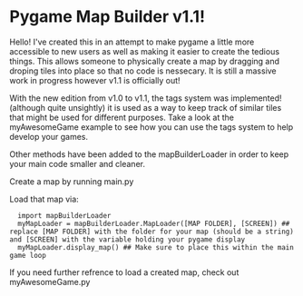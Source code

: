 # Pygame Map Builder v1.1!

Hello! I've created this in an attempt to make pygame a little more accessible to new users as well as making it easier to create the tedious things. This allows someone
to physically create a map by dragging and droping tiles into place so that no code is nessecary. It is still a massive work in progress however v1.1 is officially out!

With the new edition from v1.0 to v1.1, the tags system was implemented! (although quite unsightly) it is used as a way to keep track of similar tiles that might be used for different purposes. Take a look at the myAwesomeGame example to see how you can use the tags system to help develop your games.

Other methods have been added to the mapBuilderLoader in order to keep your main code smaller and cleaner.

Create a map by running main.py

Load that map via:
```
  import mapBuilderLoader
  myMapLoader = mapBuilderLoader.MapLoader([MAP FOLDER], [SCREEN]) ## replace [MAP FOLDER] with the folder for your map (should be a string) and [SCREEN] with the variable holding your pygame display
  myMapLoader.display_map() ## Make sure to place this within the main game loop
```  
If you need further refrence to load a created map, check out myAwesomeGame.py
